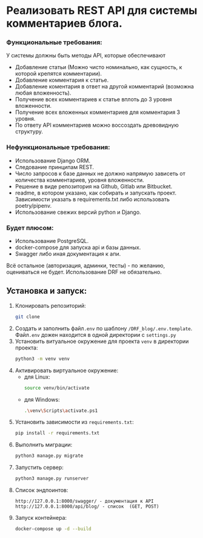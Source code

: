 # Реализовать REST API для системы комментариев блога.

### Функциональные требования:
У системы должны быть методы API, которые обеспечивают
- Добавление статьи (Можно чисто номинально, как сущность, к которой крепятся комментарии).
- Добавление комментария к статье.
- Добавление коментария в ответ на другой комментарий (возможна любая вложенность).
- Получение всех комментариев к статье вплоть до 3 уровня вложенности.
- Получение всех вложенных комментариев для комментария 3 уровня.
- По ответу API комментариев можно воссоздать древовидную структуру.

### Нефункциональные требования:
- Использование Django ORM.
- Следование принципам REST.
- Число запросов к базе данных не должно напрямую зависеть от количества комментариев, уровня вложенности.
- Решение в виде репозитория на Github, Gitlab или Bitbucket.
- readme, в котором указано, как собирать и запускать проект. Зависимости указать в requirements.txt либо использовать poetry/pipenv.
- Использование свежих версий python и Django.

### Будет плюсом:
- Использование PostgreSQL.
- docker-compose для запуска api и базы данных.
- Swagger либо иная документация к апи.

Всё остальное (авторизация, админки, тесты) - по желанию, оцениваться не будет. Использование DRF не обязательно.

## Установка и запуск:
1. Клонировать репозиторий:
   ```bash
   git clone 
   ```
2. Создать и заполнить файл`.env` по шаблону `/DRF_blog/.env.template`. Файл`.env` дожен находится в одной директории с `settings.py`
3. Установить витуальное окружение для проекта `venv` в директории проекта:
    ```bash
    python3 -m venv venv
    ```
4. Активировать виртуальное окружение:
   - для Linux: 
       ```bash
       source venv/bin/activate
       ```
   - для Windows:
       ```bash
       .\venv\Scripts\activate.ps1
       ```
5. Установить зависимости из `requirements.txt`:
    ```bash
    pip install -r requirements.txt
    ```
6. Выполнить миграции:
    ```bash
    python3 manage.py migrate
    ```
7. Запустить сервер:
    ```bash
    python3 manage.py runserver
    ```
8. Список эндпоинтов:
   ```angular2html
   http://127.0.0.1:8000/swagger/ - документация к API
   http://127.0.0.1:8000/api/blog/ - список  (GET, POST)
   ```
9. Запуск контейнера:
   ```bash
   docker-compose up -d --build
   ```


